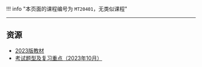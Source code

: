 !!! info "本页面的课程编号为 `MT20401`，无类似课程"

---

## 资源  
- [2023版教材](https://api.ecylt.top/v1/lanzou_link?url=https://cqu-openlib.lanzout.com/i9BmR1wmsi4b&type=down)  
- [考试题型及复习重点（2023年10月）](https://api.ecylt.top/v1/lanzou_link?url=https://cqu-openlib.lanzout.com/ix2ky1y2dzde&type=down)  